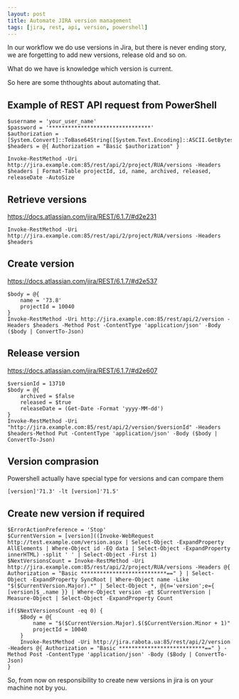 ```yaml
---
layout: post
title: Automate JIRA version management
tags: [jira, rest, api, version, powershell]
---
```


In our workflow we do use versions in Jira, but there is never ending story, we are forgetting to add new versions, release old and so on.

What do we have is knowledge which version is current.

So here are some ththoughts about automating that.

Example of REST API request from PowerShell
-------------------------------------------

	$username = 'your_user_name'
	$password = '********************************'
	$authorization = [System.Convert]::ToBase64String([System.Text.Encoding]::ASCII.GetBytes("${username}:${password}"))
	$headers = @{ Authorization = "Basic $authorization" }

	Invoke-RestMethod -Uri http://jira.example.com:85/rest/api/2/project/RUA/versions -Headers $headers | Format-Table projectId, id, name, archived, released, releaseDate -AutoSize

Retrieve versions
-----------------

https://docs.atlassian.com/jira/REST/6.1.7/#d2e231

	Invoke-RestMethod -Uri http://jira.example.com:85/rest/api/2/project/RUA/versions -Headers $headers

Create version
--------------

https://docs.atlassian.com/jira/REST/6.1.7/#d2e537

	$body = @{
	    name = '73.8'
	    projectId = 10040
	}
	Invoke-RestMethod -Uri http://jira.example.com:85/rest/api/2/version -Headers $headers -Method Post -ContentType 'application/json' -Body ($body | ConvertTo-Json)

Release version
---------------

https://docs.atlassian.com/jira/REST/6.1.7/#d2e607

	$versionId = 13710
	$body = @{
	    archived = $false
	    released = $true
	    releaseDate = (Get-Date -Format 'yyyy-MM-dd')
	}
	Invoke-RestMethod -Uri "http://jira.example.com:85/rest/api/2/version/$versionId" -Headers $headers-Method Put -ContentType 'application/json' -Body ($body | ConvertTo-Json)

Version comprasion
------------------

Powershell actually have special type for versions and can compare them

	[version]'71.3' -lt [version]'71.5'

Create new version if required
------------------------------

	$ErrorActionPreference = 'Stop'
	$CurrentVersion = [version]((Invoke-WebRequest http://test.example.com/version.aspx | Select-Object -ExpandProperty AllElements | Where-Object id -EQ data | Select-Object -ExpandProperty innerHTML) -split ' ' | Select-Object -First 1)
	$NextVersionsCount = Invoke-RestMethod -Uri http://jira.example.com:85/rest/api/2/project/RUA/versions -Headers @{ Authorization = "Basic ***************************==" } | Select-Object -ExpandProperty SyncRoot | Where-Object name -Like "$($CurrentVersion.Major).*" | Select-Object *, @{n='version';e={ [version]$_.name }} | Where-Object version -gt $CurrentVersion | Measure-Object | Select-Object -ExpandProperty Count

	if($NextVersionsCount -eq 0) {
	    $Body = @{
	        name = "$($CurrentVersion.Major).$($CurrentVersion.Minor + 1)"
	        projectId = 10040
	    }
	    Invoke-RestMethod -Uri http://jira.rabota.ua:85/rest/api/2/version -Headers @{ Authorization = "Basic ***************************==" } -Method Post -ContentType 'application/json' -Body ($Body | ConvertTo-Json)
	}

So, from now on responsibility to create new versions in jira is on your machine not by you.
